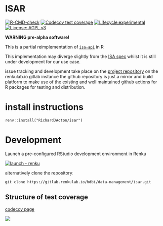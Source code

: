 # ISAR

<!-- badges: start -->
[![R-CMD-check](https://github.com/RichardJActon/isar/actions/workflows/R-CMD-check.yaml/badge.svg)](https://github.com/RichardJActon/isar/actions/workflows/R-CMD-check.yaml)
[![Codecov test coverage](https://codecov.io/gh/RichardJActon/isar/graph/badge.svg)](https://app.codecov.io/gh/RichardJActon/isar)
[![Lifecycle:experimental](https://img.shields.io/badge/lifecycle-experimental-orange.svg)](https://lifecycle.r-lib.org/articles/stages.html#experimental)
[![License: AGPL v3](https://img.shields.io/badge/License-AGPL_v3-blue.svg)](https://www.gnu.org/licenses/agpl-3.0)
<!-- badges: end-->

**WARNING pre-alpha software!**

This is a partial reimplementation of [`isa-api`](https://github.com/ISA-tools/isa-api) in R

This implementation may diverge slightly from the [ISA spec](https://isa-specs.readthedocs.io/en/latest/) whilst it is still under development for our use case.

issue tracking and development take place on the [project repository](https://renkulab.io/projects/hdbi/data-management/isar) on the renkulab.io gitlab instance the github repository is just a mirror and build platform to make use of the existing and well maintained github actions for R packages for testing and distribution.

# install instructions

```
renv::install("RichardJActon/isar")
```

# Development

Launch a pre-configured RStudio development environment in Renku

[![launch - renku](https://renkulab.io/renku-badge.svg)](https://renkulab.io/projects/hdbi/data-management/isar/sessions/new?autostart=1&branch=main)

alternatively clone the repository:

```
git clone https://gitlab.renkulab.io/hdbi/data-management/isar.git
```

## Structure of test coverage

[codecov page](https://app.codecov.io/gh/RichardJActon/isar)

![](https://codecov.io/gh/RichardJActon/isar/graphs/tree.svg?token=ABrfqCl8r5)


